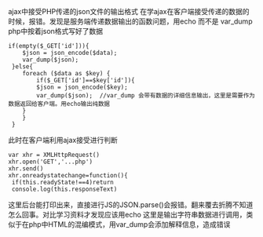 ajax中接受PHP传递的json文件的输出格式
在学ajax在客户端接受传递的数据的时候，报错。发现是服务端传递数据输出的函数问题，用echo 而不是 var_dump
php中按着json格式写好了数据 
```
if(empty($_GET['id'])){
 	$json = json_encode($data);
 	var_dump($json);
 }else{
 	foreach ($data as $key) {
 		if($_GET['id']==$key['id']){
 		$json = json_encode($key);
 		var_dump($json);  //var_dump 会带有数据的详细信息输出，这里是需要作为数据返回给客户端。用echo输出纯数据
 	}
 	}
 }
 ```
 此时在客户端利用ajax接受进行判断
 ```
 var xhr = XMLHttpRequest()
 xhr.open('GET','...php')
 xhr.send()
 xhr.onreadystatechange=function(){
  if(this.readyState!==4)return
  console.log(this.responseText)
  ```
  这里后台能打印出来，直接进行JS的JSON.parse()会报错。翻来覆去折腾不知道怎么回事。对比学习资料才发现应该用echo
  这里是输出字符串数据进行调用，类似于在php中HTML的混编模式，用var_dump会添加解释信息，造成错误
 
